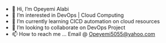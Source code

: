 - 👋 Hi, I’m Opeyemi Alabi
- 👀 I’m interested in DevOps | Cloud Computing
- 🌱 I’m currently learning CICD automation on cloud resources
- 💞️ I’m looking to collaborate on DevOps Project
- 📫 How to reach me ... Email @ Opeyemi5055@yahoo.com

<!---
Horpeyemi007/Horpeyemi007 is a ✨ special ✨ repository because its `README.md` (this file) appears on your GitHub profile.
You can click the Preview link to take a look at your changes.
--->
